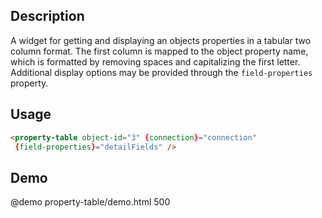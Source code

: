 <!--

@module {can.Component} property-table <property-table />
@parent spectre.components

-->

## Description

A widget for getting and displaying an objects properties in a tabular two column format.
The first column is mapped to the object property name, which is formatted by removing spaces
and capitalizing the first letter. Additional display options may be provided through the
`field-properties` property.

## Usage

```html
<property-table object-id="3" {connection}="connection"
 {field-properties}="detailFields" />
```

## Demo

@demo property-table/demo.html 500
